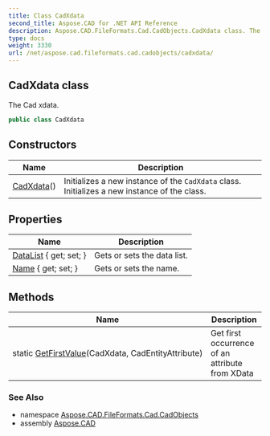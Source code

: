```yaml
---
title: Class CadXdata
second_title: Aspose.CAD for .NET API Reference
description: Aspose.CAD.FileFormats.Cad.CadObjects.CadXdata class. The Cad xdata
type: docs
weight: 3330
url: /net/aspose.cad.fileformats.cad.cadobjects/cadxdata/
---
```

## CadXdata class

The Cad xdata.

```csharp
public class CadXdata
```

## Constructors

| Name | Description |
| --- | --- |
| [CadXdata](cadxdata/)() | Initializes a new instance of the `CadXdata` class. Initializes a new instance of the class. |

## Properties

| Name | Description |
| --- | --- |
| [DataList](../../aspose.cad.fileformats.cad.cadobjects/cadxdata/datalist/) { get; set; } | Gets or sets the data list. |
| [Name](../../aspose.cad.fileformats.cad.cadobjects/cadxdata/name/) { get; set; } | Gets or sets the name. |

## Methods

| Name | Description |
| --- | --- |
| static [GetFirstValue](../../aspose.cad.fileformats.cad.cadobjects/cadxdata/getfirstvalue/)(CadXdata, CadEntityAttribute) | Get first occurrence of an attribute from XData |

### See Also

* namespace [Aspose.CAD.FileFormats.Cad.CadObjects](../../aspose.cad.fileformats.cad.cadobjects/)
* assembly [Aspose.CAD](../../)


